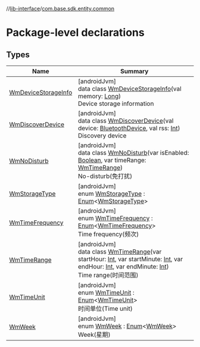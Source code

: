 //[lib-interface](../../index.md)/[com.base.sdk.entity.common](index.md)

# Package-level declarations

## Types

| Name | Summary |
|---|---|
| [WmDeviceStorageInfo](-wm-device-storage-info/index.md) | [androidJvm]<br>data class [WmDeviceStorageInfo](-wm-device-storage-info/index.md)(val memory: [Long](https://kotlinlang.org/api/latest/jvm/stdlib/kotlin/-long/index.html))<br>Device storage information |
| [WmDiscoverDevice](-wm-discover-device/index.md) | [androidJvm]<br>data class [WmDiscoverDevice](-wm-discover-device/index.md)(val device: [BluetoothDevice](https://developer.android.com/reference/kotlin/android/bluetooth/BluetoothDevice.html), val rss: [Int](https://kotlinlang.org/api/latest/jvm/stdlib/kotlin/-int/index.html))<br>Discovery device |
| [WmNoDisturb](-wm-no-disturb/index.md) | [androidJvm]<br>data class [WmNoDisturb](-wm-no-disturb/index.md)(var isEnabled: [Boolean](https://kotlinlang.org/api/latest/jvm/stdlib/kotlin/-boolean/index.html), var timeRange: [WmTimeRange](-wm-time-range/index.md))<br>No-disturb(免打扰) |
| [WmStorageType](-wm-storage-type/index.md) | [androidJvm]<br>enum [WmStorageType](-wm-storage-type/index.md) : [Enum](https://kotlinlang.org/api/latest/jvm/stdlib/kotlin/-enum/index.html)&lt;[WmStorageType](-wm-storage-type/index.md)&gt; |
| [WmTimeFrequency](-wm-time-frequency/index.md) | [androidJvm]<br>enum [WmTimeFrequency](-wm-time-frequency/index.md) : [Enum](https://kotlinlang.org/api/latest/jvm/stdlib/kotlin/-enum/index.html)&lt;[WmTimeFrequency](-wm-time-frequency/index.md)&gt; <br>Time frequency(频次) |
| [WmTimeRange](-wm-time-range/index.md) | [androidJvm]<br>data class [WmTimeRange](-wm-time-range/index.md)(var startHour: [Int](https://kotlinlang.org/api/latest/jvm/stdlib/kotlin/-int/index.html), var startMinute: [Int](https://kotlinlang.org/api/latest/jvm/stdlib/kotlin/-int/index.html), var endHour: [Int](https://kotlinlang.org/api/latest/jvm/stdlib/kotlin/-int/index.html), var endMinute: [Int](https://kotlinlang.org/api/latest/jvm/stdlib/kotlin/-int/index.html))<br>Time range(时间范围) |
| [WmTimeUnit](-wm-time-unit/index.md) | [androidJvm]<br>enum [WmTimeUnit](-wm-time-unit/index.md) : [Enum](https://kotlinlang.org/api/latest/jvm/stdlib/kotlin/-enum/index.html)&lt;[WmTimeUnit](-wm-time-unit/index.md)&gt; <br>时间单位(Time unit) |
| [WmWeek](-wm-week/index.md) | [androidJvm]<br>enum [WmWeek](-wm-week/index.md) : [Enum](https://kotlinlang.org/api/latest/jvm/stdlib/kotlin/-enum/index.html)&lt;[WmWeek](-wm-week/index.md)&gt; <br>Week(星期) |
